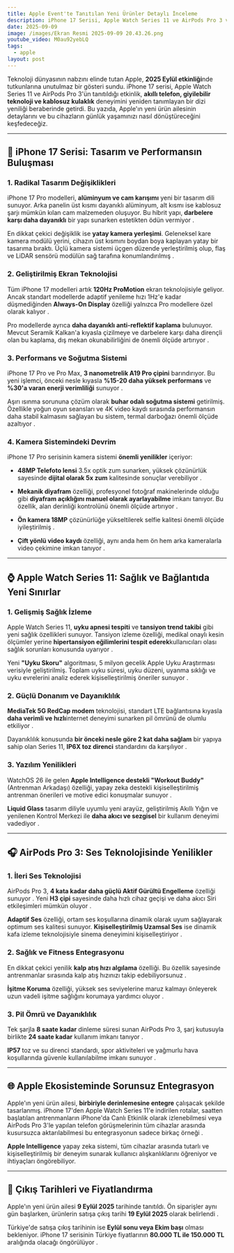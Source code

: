 ```yaml
---
title: Apple Event'te Tanıtılan Yeni Ürünler Detaylı İnceleme
description: iPhone 17 Serisi, Apple Watch Series 11 ve AirPods Pro 3 ve daha fazlası
date: 2025-09-09
image: /images/Ekran Resmi 2025-09-09 20.43.26.png
youtube_video: M0au92yebLQ
tags:
  - apple
layout: post
---
```

Teknoloji dünyasının nabzını elinde tutan Apple, **2025 Eylül etkinliği**nde tutkunlarına unutulmaz bir gösteri sundu. iPhone 17 serisi, Apple Watch Series 11 ve AirPods Pro 3'ün tanıtıldığı etkinlik, **akıllı telefon, giyilebilir teknoloji ve kablosuz kulaklık** deneyimini yeniden tanımlayan bir dizi yeniliği beraberinde getirdi. Bu yazıda, Apple'ın yeni ürün ailesinin detaylarını ve bu cihazların günlük yaşamınızı nasıl dönüştüreceğini keşfedeceğiz.

* * *

## 📱 iPhone 17 Serisi: Tasarım ve Performansın Buluşması

### 1\. Radikal Tasarım Değişiklikleri

iPhone 17 Pro modelleri, **alüminyum ve cam karışımı** yeni bir tasarım dili sunuyor. Arka panelin üst kısmı dayanıklı alüminyum, alt kısmı ise kablosuz şarjı mümkün kılan cam malzemeden oluşuyor. Bu hibrit yapı, **darbelere karşı daha dayanıklı** bir yapı sunarken estetikten ödün vermiyor .

En dikkat çekici değişiklik ise **yatay kamera yerleşimi**. Geleneksel kare kamera modülü yerini, cihazın üst kısmını boydan boya kaplayan yatay bir tasarıma bıraktı. Üçlü kamera sistemi üçgen düzende yerleştirilmiş olup, flaş ve LiDAR sensörü modülün sağ tarafına konumlandırılmış .

### 2\. Geliştirilmiş Ekran Teknolojisi

Tüm iPhone 17 modelleri artık **120Hz ProMotion** ekran teknolojisiyle geliyor. Ancak standart modellerde adaptif yenileme hızı 1Hz'e kadar düşmediğinden **Always-On Display** özelliği yalnızca Pro modellere özel olarak kalıyor .

Pro modellerde ayrıca **daha dayanıklı anti-reflektif kaplama** bulunuyor. Mevcut Seramik Kalkan'a kıyasla çizilmeye ve darbelere karşı daha dirençli olan bu kaplama, dış mekan okunabilirliğini de önemli ölçüde artırıyor .

### 3\. Performans ve Soğutma Sistemi

iPhone 17 Pro ve Pro Max, **3 nanometrelik A19 Pro çipini** barındırıyor. Bu yeni işlemci, önceki nesle kıyasla **%15-20 daha yüksek performans** ve **%30'a varan enerji verimliliği** sunuyor .

Aşırı ısınma sorununa çözüm olarak **buhar odalı soğutma sistemi** getirilmiş. Özellikle yoğun oyun seansları ve 4K video kaydı sırasında performansın daha stabil kalmasını sağlayan bu sistem, termal darboğazı önemli ölçüde azaltıyor .

### 4\. Kamera Sistemindeki Devrim

iPhone 17 Pro serisinin kamera sistemi **önemli yenilikler** içeriyor:

*   **48MP Telefoto lensi** 3.5x optik zum sunarken, yüksek çözünürlük sayesinde **dijital olarak 5x zum** kalitesinde sonuçlar verebiliyor .
    
*   **Mekanik diyafram** özelliği, profesyonel fotoğraf makinelerinde olduğu gibi **diyafram açıklığını manuel olarak ayarlayabilme** imkanı tanıyor. Bu özellik, alan derinliği kontrolünü önemli ölçüde artırıyor .
    
*   **Ön kamera 18MP** çözünürlüğe yükseltilerek selfie kalitesi önemli ölçüde iyileştirilmiş .
    
*   **Çift yönlü video kaydı** özelliği, aynı anda hem ön hem arka kameralarla video çekimine imkan tanıyor .
    

* * *

## ⌚ Apple Watch Series 11: Sağlık ve Bağlantıda Yeni Sınırlar

### 1\. Gelişmiş Sağlık İzleme

Apple Watch Series 11, **uyku apnesi tespiti** ve **tansiyon trend takibi** gibi yeni sağlık özellikleri sunuyor. Tansiyon izleme özelliği, medikal onaylı kesin ölçümler yerine **hipertansiyon eğilimlerini tespit ederek**kullanıcıları olası sağlık sorunları konusunda uyarıyor .

Yeni **"Uyku Skoru"** algoritması, 5 milyon gecelik Apple Uyku Araştırması verisiyle geliştirilmiş. Toplam uyku süresi, uyku düzeni, uyanma sıklığı ve uyku evrelerini analiz ederek kişiselleştirilmiş öneriler sunuyor .

### 2\. Güçlü Donanım ve Dayanıklılık

**MediaTek 5G RedCap modem** teknolojisi, standart LTE bağlantısına kıyasla **daha verimli ve hızlı**internet deneyimi sunarken pil ömrünü de olumlu etkiliyor .

Dayanıklılık konusunda **bir önceki nesle göre 2 kat daha sağlam** bir yapıya sahip olan Series 11, **IP6X toz direnci** standardını da karşılıyor .

### 3\. Yazılım Yenilikleri

WatchOS 26 ile gelen **Apple Intelligence destekli "Workout Buddy"** (Antrenman Arkadaşı) özelliği, yapay zeka destekli kişiselleştirilmiş antrenman önerileri ve motive edici konuşmalar sunuyor .

**Liquid Glass** tasarım diliyle uyumlu yeni arayüz, geliştirilmiş Akıllı Yığın ve yenilenen Kontrol Merkezi ile **daha akıcı ve sezgisel** bir kullanım deneyimi vadediyor .

* * *

## 🎧 AirPods Pro 3: Ses Teknolojisinde Yenilikler

### 1\. İleri Ses Teknolojisi

AirPods Pro 3, **4 kata kadar daha güçlü Aktif Gürültü Engelleme** özelliği sunuyor . Yeni **H3 çipi** sayesinde daha hızlı cihaz geçişi ve daha akıcı Siri etkileşimleri mümkün oluyor .

**Adaptif Ses** özelliği, ortam ses koşullarına dinamik olarak uyum sağlayarak optimum ses kalitesi sunuyor. **Kişiselleştirilmiş Uzamsal Ses** ise dinamik kafa izleme teknolojisiyle sinema deneyimini kişiselleştiriyor .

### 2\. Sağlık ve Fitness Entegrasyonu

En dikkat çekici yenilik **kalp atış hızı algılama** özelliği. Bu özellik sayesinde antrenmanlar sırasında kalp atış hızınızı takip edebiliyorsunuz .

**İşitme Koruma** özelliği, yüksek ses seviyelerine maruz kalmayı önleyerek uzun vadeli işitme sağlığını korumaya yardımcı oluyor .

### 3\. Pil Ömrü ve Dayanıklılık

Tek şarjla **8 saate kadar** dinleme süresi sunan AirPods Pro 3, şarj kutusuyla birlikte **24 saate kadar** kullanım imkanı tanıyor .

**IP57** toz ve su direnci standardı, spor aktiviteleri ve yağmurlu hava koşullarında güvenle kullanılabilme imkanı sunuyor .

* * *

## 🌐 Apple Ekosisteminde Sorunsuz Entegrasyon

Apple'ın yeni ürün ailesi, **birbiriyle derinlemesine entegre** çalışacak şekilde tasarlanmış. iPhone 17'den Apple Watch Series 11'e indirilen rotalar, saatten başlatılan antrenmanların iPhone'da Canlı Etkinlik olarak izlenebilmesi veya AirPods Pro 3'le yapılan telefon görüşmelerinin tüm cihazlar arasında kusursuzca aktarılabilmesi bu entegrasyonun sadece birkaç örneği .

**Apple Intelligence** yapay zeka sistemi, tüm cihazlar arasında tutarlı ve kişiselleştirilmiş bir deneyim sunarak kullanıcı alışkanlıklarını öğreniyor ve ihtiyaçları öngörebiliyor.

* * *

## 📅 Çıkış Tarihleri ve Fiyatlandırma

Apple'ın yeni ürün ailesi **9 Eylül 2025** tarihinde tanıtıldı. Ön siparişler aynı gün başlarken, ürünlerin satışa çıkış tarihi **19 Eylül 2025** olarak belirlendi .

Türkiye'de satışa çıkış tarihinin ise **Eylül sonu veya Ekim başı** olması bekleniyor. iPhone 17 serisinin Türkiye fiyatlarının **80.000 TL ile 150.000 TL** aralığında olacağı öngörülüyor .